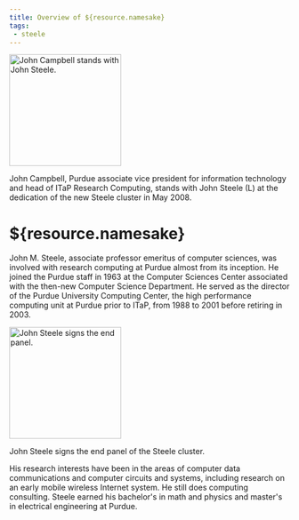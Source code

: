 ```yaml
---
title: Overview of ${resource.namesake}
tags:
 - steele
---
```


<div class="pic-caption-right">
	<img src="/compute/steele/images/bio1.jpg" alt="John Campbell stands with John Steele." class="pic-right" width="201" />
	<p class="caption1">
		John Campbell, Purdue associate vice president for information technology and head of ITaP Research Computing, stands with John Steele (L) at the dedication of the new Steele cluster in May 2008.
	</p>
</div>

# ${resource.namesake}

John M. Steele, associate professor emeritus of computer sciences, was involved with research computing at Purdue almost from its inception.  He joined the Purdue staff in 1963 at the Computer Sciences Center associated with the then-new Computer Science Department.  He served as the director of the Purdue University Computing Center, the high performance computing unit at Purdue prior to ITaP, from 1988 to 2001 before retiring in 2003.

<div class="pic-caption-right">
	<img src="/compute/steele/images/bio2.jpg" alt="John Steele signs the end panel." class="pic-right" width="201" />
	<p class="caption1">
		John Steele signs the end panel of the Steele cluster.
	</p>
</div>

His research interests have been in the areas of computer data communications and computer circuits and systems, including research on an early mobile wireless Internet system.  He still does computing consulting.  Steele earned his bachelor's in math and physics and master's in electrical engineering at Purdue.
